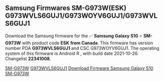 <h2>Samsung Firmwares SM-G973W(ESK) G973WVLS6GUJ1/G973WOYV6GUJ1/G973WVLS6GUJ1</h2>
Download the Samsung firmware for the ✅ <strong>Samsung Galaxy S10 </strong> ⭐ <strong>SM-G973W</strong> with product code <strong>ESK</strong> <strong> from Canada</strong>. This firmware has version number PDA <strong>G973WVLS6GUJ1</strong> and CSC G973WOYV6GUJ1. The operating system of this firmware is Android R , with build date 2021-10-26. Changelist <strong>22341008</strong>.


[SM-G973W](https://samfirm.shop/samsung/model/SM-G973W)
[G973WVLS6GUJ1](https://samfirm.shop/samsung/pda/G973WVLS6GUJ1)
[Download Firmware Samsung Galaxy S10 SM-G973W](https://samfirm.shop/samsung/firmware/468325)
